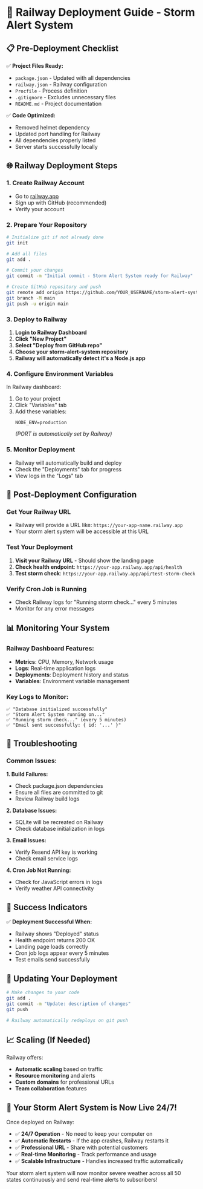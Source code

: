 # 🚀 Railway Deployment Guide - Storm Alert System

## 📋 Pre-Deployment Checklist

✅ **Project Files Ready:**
- `package.json` - Updated with all dependencies
- `railway.json` - Railway configuration
- `Procfile` - Process definition
- `.gitignore` - Excludes unnecessary files
- `README.md` - Project documentation

✅ **Code Optimized:**
- Removed helmet dependency
- Updated port handling for Railway
- All dependencies properly listed
- Server starts successfully locally

## 🌐 Railway Deployment Steps

### 1. **Create Railway Account**
- Go to [railway.app](https://railway.app)
- Sign up with GitHub (recommended)
- Verify your account

### 2. **Prepare Your Repository**
```bash
# Initialize git if not already done
git init

# Add all files
git add .

# Commit your changes
git commit -m "Initial commit - Storm Alert System ready for Railway"

# Create GitHub repository and push
git remote add origin https://github.com/YOUR_USERNAME/storm-alert-system.git
git branch -M main
git push -u origin main
```

### 3. **Deploy to Railway**
1. **Login to Railway Dashboard**
2. **Click "New Project"**
3. **Select "Deploy from GitHub repo"**
4. **Choose your storm-alert-system repository**
5. **Railway will automatically detect it's a Node.js app**

### 4. **Configure Environment Variables**
In Railway dashboard:
1. Go to your project
2. Click "Variables" tab
3. Add these variables:
   ```
   NODE_ENV=production
   ```
   *(PORT is automatically set by Railway)*

### 5. **Monitor Deployment**
- Railway will automatically build and deploy
- Check the "Deployments" tab for progress
- View logs in the "Logs" tab

## 🔧 Post-Deployment Configuration

### **Get Your Railway URL**
- Railway will provide a URL like: `https://your-app-name.railway.app`
- Your storm alert system will be accessible at this URL

### **Test Your Deployment**
1. **Visit your Railway URL** - Should show the landing page
2. **Check health endpoint**: `https://your-app.railway.app/api/health`
3. **Test storm check**: `https://your-app.railway.app/api/test-storm-check`

### **Verify Cron Job is Running**
- Check Railway logs for "Running storm check..." every 5 minutes
- Monitor for any error messages

## 📊 Monitoring Your System

### **Railway Dashboard Features:**
- **Metrics**: CPU, Memory, Network usage
- **Logs**: Real-time application logs
- **Deployments**: Deployment history and status
- **Variables**: Environment variable management

### **Key Logs to Monitor:**
```
✅ "Database initialized successfully"
✅ "Storm Alert System running on..."
✅ "Running storm check..." (every 5 minutes)
✅ "Email sent successfully: { id: '...' }"
```

## 🚨 Troubleshooting

### **Common Issues:**

**1. Build Failures:**
- Check package.json dependencies
- Ensure all files are committed to git
- Review Railway build logs

**2. Database Issues:**
- SQLite will be recreated on Railway
- Check database initialization in logs

**3. Email Issues:**
- Verify Resend API key is working
- Check email service logs

**4. Cron Job Not Running:**
- Check for JavaScript errors in logs
- Verify weather API connectivity

## 🎯 Success Indicators

✅ **Deployment Successful When:**
- Railway shows "Deployed" status
- Health endpoint returns 200 OK
- Landing page loads correctly
- Cron job logs appear every 5 minutes
- Test emails send successfully

## 🔄 Updating Your Deployment

```bash
# Make changes to your code
git add .
git commit -m "Update: description of changes"
git push

# Railway automatically redeploys on git push
```

## 📈 Scaling (If Needed)

Railway offers:
- **Automatic scaling** based on traffic
- **Resource monitoring** and alerts
- **Custom domains** for professional URLs
- **Team collaboration** features

## 🎉 Your Storm Alert System is Now Live 24/7!

Once deployed on Railway:
- ✅ **24/7 Operation** - No need to keep your computer on
- ✅ **Automatic Restarts** - If the app crashes, Railway restarts it
- ✅ **Professional URL** - Share with potential customers
- ✅ **Real-time Monitoring** - Track performance and usage
- ✅ **Scalable Infrastructure** - Handles increased traffic automatically

Your storm alert system will now monitor severe weather across all 50 states continuously and send real-time alerts to subscribers! 